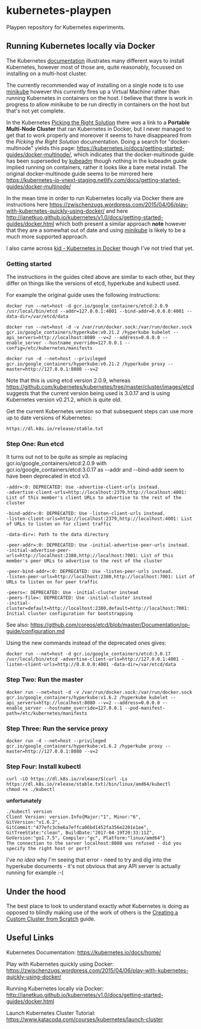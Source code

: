 # kubernetes-playpen
Playpen repository for Kubernetes experiments.

## Running Kubernetes locally via Docker
The Kubernetes [documentation](https://kubernetes.io/docs/home/) illustrates many different ways to install Kubernetes, however most of those are, quite reasonably, focussed on installing on a multi-host cluster.

The currently recommended way of installing on a single node is to use [minikube](https://github.com/kubernetes/minikube) however this *currently* fires up a Virtual Machine rather than running Kubernetes in containers on the host. I believe that there is work in progress to allow minikube to be run directly in containers on the host but that's not yet complete.


In the Kubernetes [Picking the Right Solution](https://kubernetes.io/docs/setup/pick-right-solution/) there *was* a link to a **Portable Multi-Node Cluster** that ran Kubernetes in Docker, but I never managed to get that to work properly and moreover it seems to have disappeared from the *Picking the Right Solution* documentation. Doing a search for "docker-multinode" yields this page: https://kubernetes.io/docs/getting-started-guides/docker-multinode/, which indicates that the docker-multinode guide has been superseded by [kubeadm](https://kubernetes.io/docs/getting-started-guides/kubeadm/) though nothing in the kubeadm guide implied running on containers, rather it looks like a bare metal install. The original docker-multinode guide seems to be mirrored here https://kubernetes-io-vnext-staging.netlify.com/docs/getting-started-guides/docker-multinode/


In the mean time in order to run Kubernetes locally via Docker there are instructions here https://zwischenzugs.wordpress.com/2015/04/06/play-with-kubernetes-quickly-using-docker/ and here http://janetkuo.github.io/kubernetes/v1.0/docs/getting-started-guides/docker.html which both present a similar approach **note** however that they are a somewhat out of date and using [minikube](https://github.com/kubernetes/minikube) is likely to be a much more supported approach.

I also came across [kid - Kubernetes in Docker](https://github.com/vyshane/kid) though I've not tried that yet.



### Getting started

The instructions in the guides cited above are similar to each other, but they differ on things like the versions of etcd, hyperkube and kubectl used.

For example the original guide uses the following instructions:
```
docker run --net=host -d gcr.io/google_containers/etcd:2.0.9 /usr/local/bin/etcd --addr=127.0.0.1:4001 --bind-addr=0.0.0.0:4001 --data-dir=/var/etcd/data
```
```
docker run --net=host -d -v /var/run/docker.sock:/var/run/docker.sock  gcr.io/google_containers/hyperkube:v0.21.2 /hyperkube kubelet --api_servers=http://localhost:8080 --v=2 --address=0.0.0.0 --enable_server --hostname_override=127.0.0.1 --config=/etc/kubernetes/manifests
```
```
docker run -d --net=host --privileged gcr.io/google_containers/hyperkube:v0.21.2 /hyperkube proxy --master=http://127.0.0.1:8080 --v=2
```

Note that this is using etcd version 2.0.9, whereas https://github.com/kubernetes/kubernetes/tree/master/cluster/images/etcd suggests that the current version being used is 3.0.17 and is using Kubernetes version v0.21.2, which is quite old.


Get the current Kubernetes version so that subsequent steps can use more up to date versions of Kubernetes:
```
https://dl.k8s.io/release/stable.txt
```

### Step One: Run etcd

It turns out not to be quite as simple as replacing gcr.io/google_containers/etcd:2.0.9 with gcr.io/google_containers/etcd:3.0.17 as --addr and --bind-addr seem to have been deprecated in etcd v3.
```
-addr=:0: DEPRECATED: Use -advertise-client-urls instead.
-advertise-client-urls=http://localhost:2379,http://localhost:4001: List of this member's client URLs to advertise to the rest of the cluster

-bind-addr=:0: DEPRECATED: Use -listen-client-urls instead.
-listen-client-urls=http://localhost:2379,http://localhost:4001: List of URLs to listen on for client traffic

-data-dir=: Path to the data directory

-peer-addr=:0: DEPRECATED: Use -initial-advertise-peer-urls instead.
-initial-advertise-peer-urls=http://localhost:2380,http://localhost:7001: List of this member's peer URLs to advertise to the rest of the cluster

-peer-bind-addr=:0: DEPRECATED: Use -listen-peer-urls instead.
-listen-peer-urls=http://localhost:2380,http://localhost:7001: List of URLs to listen on for peer traffic

-peers=: DEPRECATED: Use -initial-cluster instead
-peers-file=: DEPRECATED: Use -initial-cluster instead
-initial-cluster=default=http://localhost:2380,default=http://localhost:7001: Initial cluster configuration for bootstrapping
```
See also: https://github.com/coreos/etcd/blob/master/Documentation/op-guide/configuration.md

Using the new commands instead of the deprecated ones gives:
```
docker run --net=host -d gcr.io/google_containers/etcd:3.0.17 /usr/local/bin/etcd -advertise-client-urls=http://127.0.0.1:4001 -listen-client-urls=http://0.0.0.0:4001 -data-dir=/var/etcd/data
```

### Step Two: Run the master
```
docker run --net=host -d -v /var/run/docker.sock:/var/run/docker.sock  gcr.io/google_containers/hyperkube:v1.6.2 /hyperkube kubelet --api_servers=http://localhost:8080 --v=2 --address=0.0.0.0 --enable_server --hostname_override=127.0.0.1 --pod-manifest-path=/etc/kubernetes/manifests
```

### Step Three: Run the service proxy
```
docker run -d --net=host --privileged gcr.io/google_containers/hyperkube:v1.6.2 /hyperkube proxy --master=http://127.0.0.1:8080 --v=2
```

### Step Four: Install kubectl
```
curl -LO https://dl.k8s.io/release/$(curl -Ls https://dl.k8s.io/release/stable.txt)/bin/linux/amd64/kubectl
chmod +x ./kubectl
```

**unfortunately**
```
./kubectl version
Client Version: version.Info{Major:"1", Minor:"6", GitVersion:"v1.6.2", GitCommit:"477efc3cbe6a7effca06bd1452fa356e2201e1ee", GitTreeState:"clean", BuildDate:"2017-04-19T20:33:11Z", GoVersion:"go1.7.5", Compiler:"gc", Platform:"linux/amd64"}
The connection to the server localhost:8080 was refused - did you specify the right host or port?
```

I've *no idea* why I'm seeing that error - need to try and dig into the hyperkube documents - it's not obvious that any API server is actually running for example :-(



## Under the hood
The best place to look to understand exactly *what* Kubernetes is doing as opposed to blindly making use of the work of others is the [Creating a Custom Cluster from Scratch](https://kubernetes.io/docs/getting-started-guides/scratch/) guide.


## Useful Links
Kubernetes Documentation: https://kubernetes.io/docs/home/

Play with Kubernetes quickly using Docker: https://zwischenzugs.wordpress.com/2015/04/06/play-with-kubernetes-quickly-using-docker/

Running Kubernetes locally via Docker: http://janetkuo.github.io/kubernetes/v1.0/docs/getting-started-guides/docker.html

Launch Kubernetes Cluster Tutorial: https://www.katacoda.com/courses/kubernetes/launch-cluster



